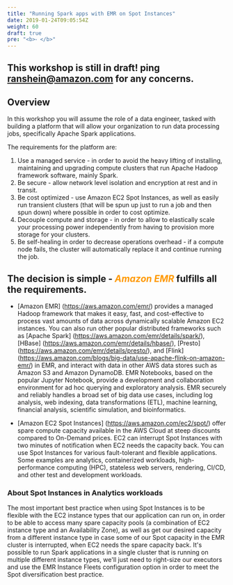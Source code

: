 ```yaml
---
title: "Running Spark apps with EMR on Spot Instances"
date: 2019-01-24T09:05:54Z
weight: 60
draft: true
pre: "<b>⁃ </b>"
---
```


## This workshop is still in draft! ping ranshein@amazon.com for any concerns.

## Overview

In this workshop you will assume the role of a data engineer, tasked with building a platform that will allow your organization to run data processing jobs, specifically Apache Spark applications. 

The requirements for the platform are:

1. Use a managed service - in order to avoid the heavy lifting of installing, maintaining and upgrading compute clusters that run Apache Hadoop framework software, mainly Spark.
2. Be secure - allow network level isolation and encryption at rest and in transit.
3. Be cost optimized - use Amazon EC2 Spot Instances, as well as easily run transient clusters (that will be spun up just to run a job and then spun down) where possible in order to cost optimize.
4. Decouple compute and storage - in order to allow to elastically scale your processing power independently from having to provision more storage for your clusters. 
5. Be self-healing in order to decrease operations overhead - if a compute node fails, the cluster will automatically replace it and continue running the job.


## The decision is simple - <span style="color:#ff9900">***Amazon EMR***</span> fulfills all the requirements. 

* [Amazon EMR] (https://aws.amazon.com/emr/) provides a managed Hadoop framework that makes it easy, fast, and cost-effective to process vast amounts of data across dynamically scalable Amazon EC2 instances. You can also run other popular distributed frameworks such as [Apache Spark] (https://aws.amazon.com/emr/details/spark/), [HBase] (https://aws.amazon.com/emr/details/hbase/), [Presto] (https://aws.amazon.com/emr/details/presto/), and [Flink] (https://aws.amazon.com/blogs/big-data/use-apache-flink-on-amazon-emr/) in EMR, and interact with data in other AWS data stores such as Amazon S3 and Amazon DynamoDB. EMR Notebooks, based on the popular Jupyter Notebook, provide a development and collaboration environment for ad hoc querying and exploratory analysis.
  EMR securely and reliably handles a broad set of big data use cases, including log analysis, web indexing, data transformations (ETL), machine learning, financial analysis, scientific simulation, and bioinformatics.
    
* [Amazon EC2 Spot Instances] (https://aws.amazon.com/ec2/spot/) offer spare compute capacity available in the AWS Cloud at steep discounts compared to On-Demand prices. EC2 can interrupt Spot Instances with two minutes of notification when EC2 needs the capacity back. You can use Spot Instances for various fault-tolerant and flexible applications. Some examples are analytics, containerized workloads, high-performance computing (HPC), stateless web servers, rendering, CI/CD, and other test and development workloads.

### About Spot Instances in Analytics workloads
The most important best practice when using Spot Instances is to be flexible with the EC2 instance types that our application can run on, in order to be able to access many spare capacity pools (a combination of EC2 instance type and an Availability Zone), as well as get our desired capacity from a different instance type in case some of our Spot capacity in the EMR cluster is interrupted, when EC2 needs the spare capacity back. It's possible to run Spark applications in a single cluster that is running on multiple different instance types, we'll just need to right-size our executors and use the EMR Instance Fleets configuration option in order to meet the Spot diversification best practice.